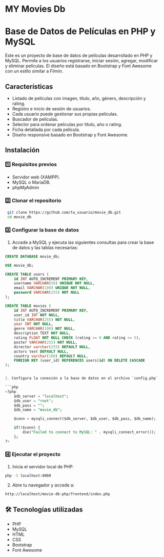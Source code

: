 # MY Movies Db

#  Base de Datos de Películas en PHP y MySQL

Este es un proyecto de base de datos de películas desarrollado en PHP y MySQL. Permite a los usuarios registrarse, iniciar sesión, agregar, modificar y eliminar películas. El diseño está basado en Bootstrap y Font Awesome con un estilo similar a Filmin.

##  Características

- Listado de películas con imagen, título, año, género, descripción y rating.
- Registro e inicio de sesión de usuarios.
- Cada usuario puede gestionar sus propias películas.
- Buscador de películas.
- Selector para ordenar peliculas por título, año o rating.
- Ficha detallada por cada película.
- Diseño responsive basado en Bootstrap y Font Awesome.

##  Instalación

### 1️⃣ Requisitos previos

- Servidor web (XAMPP).
- MySQL o MariaDB.
- phpMyAdmin 

### 2️⃣ Clonar el repositorio

```bash
 git clone https://github.com/tu_usuario/movie_db.git
 cd movie_db
```

### 3️⃣ Configurar la base de datos

1. Accede a MySQL y ejecuta las siguientes consultas para crear la base de datos y las tablas necesarias:

```sql
CREATE DATABASE movie_db;

USE movie_db;

CREATE TABLE users (
    id INT AUTO_INCREMENT PRIMARY KEY,
    username VARCHAR(50) UNIQUE NOT NULL,
    email VARCHAR(100) UNIQUE NOT NULL,
    password VARCHAR(255) NOT NULL
);

CREATE TABLE movies (
    id INT AUTO_INCREMENT PRIMARY KEY,
    user_id INT NOT NULL,
    title VARCHAR(255) NOT NULL,
    year INT NOT NULL,
    genre VARCHAR(100) NOT NULL,
    description TEXT NOT NULL,
    rating FLOAT NOT NULL CHECK (rating >= 0 AND rating <= 5),
    poster VARCHAR(255) NOT NULL,
    director varchar(255) DEFAULT NULL,
    actors text DEFAULT NULL,
    country varchar(100) DEFAULT NULL,
    FOREIGN KEY (user_id) REFERENCES users(id) ON DELETE CASCADE
);


2. Configura la conexión a la base de datos en el archivo `config.php`:

```php
<?php
    $db_server = "localhost";
    $db_user = "root";
    $db_pass = "";
    $db_name = "movie_db";

    $conn = mysqli_connect($db_server, $db_user, $db_pass, $db_name);

    if(!$conn) {
        die("Failed to connect to MySQL: " . mysqli_connect_error());
    };
?>
```

### 4️⃣ Ejecutar el proyecto

1. Inicia el servidor local de PHP:

```bash
php -S localhost:8000
```

2. Abre tu navegador y accede a:

```
http://localhost/movie-db-php/frontend/index.php
```

## 🛠 Tecnologías utilizadas

- PHP
- MySQL
- HTML
- CSS
- Bootstrap
- Font Awesome


